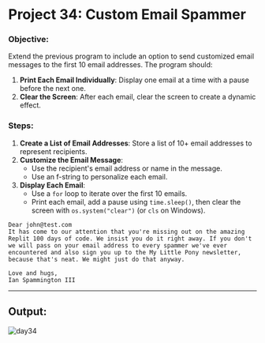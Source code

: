 # Project 34: Custom Email Spammer

### Objective:
Extend the previous program to include an option to send customized email messages to the first 10 email addresses. The program should:
1. **Print Each Email Individually**: Display one email at a time with a pause before the next one.
2. **Clear the Screen**: After each email, clear the screen to create a dynamic effect.

### Steps:
1. **Create a List of Email Addresses**: Store a list of 10+ email addresses to represent recipients.
2. **Customize the Email Message**:
   - Use the recipient's email address or name in the message.
   - Use an f-string to personalize each email.
3. **Display Each Email**:
   - Use a `for` loop to iterate over the first 10 emails.
   - Print each email, add a pause using `time.sleep()`, then clear the screen with `os.system("clear")` (or `cls` on Windows).

```plaintext
Dear john@test.com
It has come to our attention that you're missing out on the amazing Replit 100 days of code. We insist you do it right away. If you don't we will pass on your email address to every spammer we've ever encountered and also sign you up to the My Little Pony newsletter, because that's neat. We might just do that anyway.

Love and hugs,
Ian Spammington III
```
---

## Output:
![day34](https://github.com/user-attachments/assets/0c6112af-e0d3-4df9-a130-5ae186417af4)
